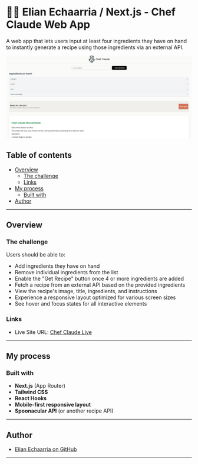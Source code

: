 # 👨‍🍳 Elian Echaarria / Next.js - Chef Claude Web App

A web app that lets users input at least four ingredients they have on hand to instantly generate a recipe using those ingredients via an external API.

![Desktop Design](./desing/desktop-design.png)

## Table of contents

- [Overview](#overview)
  - [The challenge](#the-challenge)
  - [Links](#links)
- [My process](#my-process)
  - [Built with](#built-with)
- [Author](#author)

---

## Overview

### The challenge

Users should be able to:

- Add ingredients they have on hand
- Remove individual ingredients from the list
- Enable the "Get Recipe" button once 4 or more ingredients are added
- Fetch a recipe from an external API based on the provided ingredients
- View the recipe's image, title, ingredients, and instructions
- Experience a responsive layout optimized for various screen sizes
- See hover and focus states for all interactive elements


### Links

- Live Site URL: [Chef Claude Live](https://vercel.com/elianechavarrias-projects/chef-claude-app)



---

## My process

### Built with

- **Next.js** (App Router)
- **Tailwind CSS**
- **React Hooks**
- **Mobile-first responsive layout**
- **Spoonacular API** (or another recipe API)

---

## Author

- [Elian Echaarria on GitHub](https://github.com/ElianEchavarria)

---

